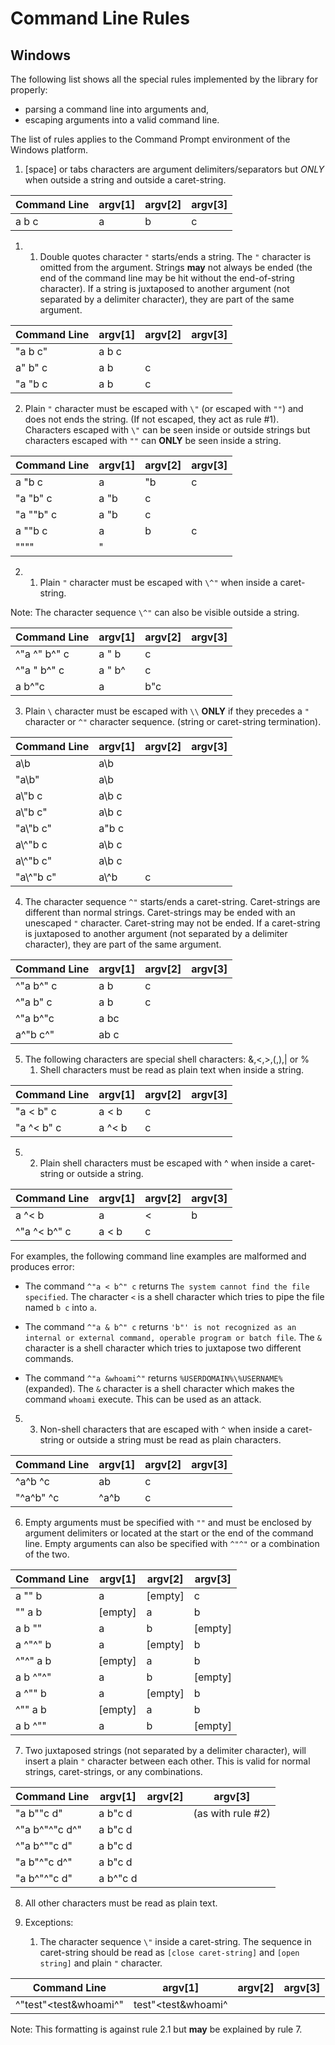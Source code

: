 # Command Line Rules #



## Windows ##

The following list shows all the special rules implemented by the library for properly:
* parsing a command line into arguments and,
* escaping arguments into a valid command line.

The list of rules applies to the Command Prompt environment of the Windows platform.

1. [space] or tabs characters are argument delimiters/separators but *ONLY* when outside a string and outside a caret-string.

| Command Line | argv[1] | argv[2] | argv[3] |
|--------------|---------|---------|---------|
| a b c        | a       | b       | c       |

1. 1. Double quotes character `"` starts/ends a string. The `"` character is omitted from the argument. Strings **may** not always be ended (the end of the command line may be hit without the end-of-string character). If a string is juxtaposed to another argument (not separated by a delimiter character), they are part of the same argument.

| Command Line | argv[1] | argv[2] | argv[3] |
|--------------|---------|---------|---------|
| "a b c"      | a b c   |         |         |
| a" b" c      | a b     | c       |         |
| "a "b c      | a b     | c       |         |

2. Plain `"` character must be escaped with `\"` (or escaped with `""`) and does not ends the string. (If not escaped, they act as rule #1). Characters escaped with `\"` can be seen inside or outside strings but characters escaped with `""` can **ONLY** be seen inside a string.

| Command Line | argv[1] | argv[2] | argv[3] |
|--------------|---------|---------|---------|
| a \"b c      | a       | "b      | c       |
| "a \"b" c    | a "b    | c       |         |
| "a ""b" c    | a "b    | c       |         |
| a ""b c      | a       | b       | c       |
| """"         | "       |         |         |

2. 1. Plain `"` character must be escaped with `\^"` when inside a caret-string.

Note: The character sequence `\^"` can also be visible outside a string.

| Command Line  | argv[1] | argv[2] | argv[3] |
|---------------|---------|---------|---------|
| ^"a \^" b^" c | a " b   | c       |         |
| ^"a \" b^" c  | a " b^  | c       |         |
| a b\^"c       | a       | b"c     |         |

3. Plain `\` character must be escaped with `\\` **ONLY** if they precedes a `"` character or `^"` character sequence. (string or caret-string termination).

| Command Line | argv[1] | argv[2] | argv[3] |
|--------------|---------|---------|---------|
| a\\b         | a\\b    |         |         |
| "a\\b"       | a\\b    |         |         |
| a\\"b c      | a\b c   |         |         |
| a\\"b c"     | a\b c   |         |         |
| "a\\\"b c"   | a\"b c  |         |         |
| a\\^"b c     | a\b c   |         |         |
| a\\^"b c"    | a\b c   |         |         |
| "a\\\^"b c"  | a\\\^b  | c       |         |

4. The character sequence `^"` starts/ends a caret-string. Caret-strings are different than normal strings. Caret-strings may be ended with an unescaped `"` character. Caret-string may not be ended. If a caret-string is juxtaposed to another argument (not separated by a delimiter character), they are part of the same argument.

| Command Line | argv[1] | argv[2] | argv[3] |
|--------------|---------|---------|---------|
| ^"a b^" c    | a b     | c       |         |
| ^"a b" c     | a b     | c       |         |
| ^"a b^"c     | a bc    |         |         |
| a^"b c^"     | ab c    |         |         |

5. The following characters are special shell characters:   &,<,>,(,),| or %
    1. Shell characters must be read as plain text when inside a string.

| Command Line | argv[1] | argv[2] | argv[3] |
|--------------|---------|---------|---------|
| "a < b" c    | a < b   | c       |         |
| "a ^< b" c   | a ^< b  | c       |         |

5. 2. Plain shell characters must be escaped with ^ when inside a caret-string or outside a string.

| Command Line | argv[1] | argv[2] | argv[3] |
|--------------|---------|---------|---------|
| a ^< b       | a       | <       | b       |
| ^"a ^< b^" c | a < b   | c       |         |

For examples, the following command line examples are malformed and produces error:

* The command `^"a < b^" c` returns `The system cannot find the file specified`. The character `<` is a shell character which tries to pipe the file named `b c` into `a`.

* The command `^"a & b^" c` returns `'b"' is not recognized as an internal or external command, operable program or batch file`. The `&` character is a shell character which tries to juxtapose two different commands.

* The command `^"a &whoami^"` returns `%USERDOMAIN%\%USERNAME%` (expanded). The `&` character is a shell character which makes the command `whoami` execute. This can be used as an attack. 



5. 3. Non-shell characters that are escaped with `^` when inside a caret-string or outside a string must be read as plain characters.

| Command Line | argv[1] | argv[2] | argv[3] |
|--------------|---------|---------|---------|
| ^a^b ^c      | ab      | c       |         |
| "^a^b" ^c    | ^a^b    | c       |         |

6. Empty arguments must be specified with `""` and must be enclosed by argument delimiters or located at the start or the end of the command line. Empty arguments can also be specified with `^"^"` or a combination of the two.

| Command Line | argv[1] | argv[2] | argv[3] |
|--------------|---------|---------|---------|
| a "" b       | a       | [empty] | c       |
| "" a b       | [empty] | a       | b       |
| a b ""       | a       | b       | [empty] |
| a ^"^" b     | a       | [empty] | b       |
| ^"^" a b     | [empty] | a       | b       |
| a b ^"^"     | a       | b       | [empty] |
| a ^"" b      | a       | [empty] | b       |
| ^"" a b      | [empty] | a       | b       |
| a b ^""      | a       | b       | [empty] |
   
7. Two juxtaposed strings (not separated by a delimiter character), will insert a plain `"` character between each other. This is valid for normal strings, caret-strings, or any combinations.

| Command Line   | argv[1]  | argv[2] | argv[3]           |
|----------------|----------|---------|-------------------|
| "a b""c d"     | a b"c d  |         | (as with rule #2) |
| ^"a b^"^"c d^" | a b"c d  |         |                   |
| ^"a b^""c d"   | a b"c d  |         |                   |
| "a b"^"c d^"   | a b"c d  |         |                   |
| "a b^"^"c d"   | a b^"c d |         |                   |

8. All other characters must be read as plain text.

9. Exceptions:
    1. The character sequence `\"` inside a caret-string. The sequence in caret-string should be read as `[close caret-string]` and `[open string]` and plain `"` character.

| Command Line           | argv[1]            | argv[2] | argv[3] |
|------------------------|--------------------|---------|---------|
| ^"test\"<test&whoami^" | test"<test&whoami^ |         |         |

Note: This formatting is against rule 2.1 but **may** be explained by rule 7.
